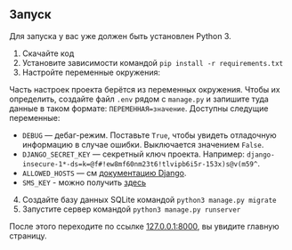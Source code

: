 ## Запуск

Для запуска у вас уже должен быть установлен Python 3.

1. Скачайте код
2. Установите зависимости командой `pip install -r requirements.txt`
3. Настройте переменные окружения:

Часть настроек проекта берётся из переменных окружения. Чтобы их определить, создайте файл `.env` рядом с `manage.py` и запишите туда данные в таком формате: `ПЕРЕМЕННАЯ=значение`.
Доступны следущие переменные:
- `DEBUG` — дебаг-режим. Поставьте `True`, чтобы увидеть отладочную информацию в случае ошибки. Выключается значением `False`.
- `DJANGO_SECRET_KEY` — секретный ключ проекта. Например: `django-insecure-1*-ds=k=@f#!ew8mf60nm23t6!tlvipb6i5r-153x)s@v(m59^`.
- `ALLOWED_HOSTS` — см [документацию Django](https://docs.djangoproject.com/en/3.1/ref/settings/#allowed-hosts).
- `SMS_KEY` - можно получить [здесь](https://sms.ru/)

4. Создайте базу данных SQLite командой `python3 manage.py migrate`
5. Запустите сервер командой `python3 manage.py runserver`

После этого переходите по ссылке [127.0.0.1:8000](http://127.0.0.1:8000), вы увидите главную страницу.